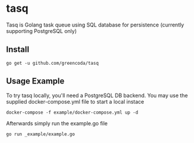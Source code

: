 # tasq

Tasq is Golang task queue using SQL database for persistence (currently supporting PostgreSQL only)

## Install

```shell
go get -u github.com/greencoda/tasq
```

## Usage Example

To try tasq locally, you'll need a PostgreSQL DB backend. You may use the supplied docker-compose.yml file to start a local instace
```shell
docker-compose -f example/docker-compose.yml up -d
```

Afterwards simply run the example.go file
```shell
go run _example/example.go
```